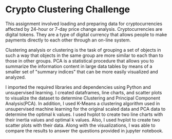 # Crypto Clustering Challenge

This assignment involved loading and preparing data for cryptocurrencies affected by 24-hour or 7-day price change analysis. Cryptocurrencies are digital tokens. They are a type of digital currency that allows people to make payments directly to each other through an on-line system. 

Clustering analysis or clustering is the task of grouping a set of objects in such a way that objects in the same group are more similar to each than to those in other groups. PCA is a statistical procedure that allows you to summarize the information content in large data tables by means of a smaller set of "summary indices" that can be more easily visualized and analyzed.

I imported the required libraries and dependencies using Python and unsupervised learning. I created dataframes, line charts, and scatter plots to visualize the dataset to determine Clustering and Principal Component Analysis(PCA). In addition, I used K-Means a clustering algorithm used in unsupervised machine learning for the original scaled data and PCA data to determine the optimal k values. I used hvplot 
to create two line charts with their inertia values and optimal k values. Also, I used hvplot to create two scatter plots with their data. Along with the visualizations, I was able to compare the results to answer the questions provided in jupyter notebook.
